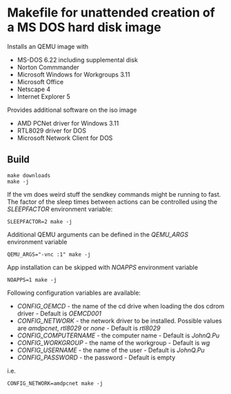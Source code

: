 # Makefile for unattended creation of a MS DOS hard disk image

Installs an QEMU image with
- MS-DOS 6.22 including supplemental disk
- Norton Commmander
- Microsoft Windows for Workgroups 3.11
- Microsoft Office
- Netscape 4
- Internet Explorer 5

Provides additional software on the iso image

- AMD PCNet driver for Windows 3.11
- RTL8029 driver for DOS
- Microsoft Network Client for DOS

## Build
```
make downloads
make -j
```

If the vm does weird stuff the sendkey commands might be running to fast. The factor of the sleep times between actions can be controlled using the *SLEEPFACTOR* environment variable:
```
SLEEPFACTOR=2 make -j
```

Additional QEMU arguments can be defined in the *QEMU_ARGS* environment variable
```
QEMU_ARGS="-vnc :1" make -j
```

App installation can be skipped with *NOAPPS* environment variable
```
NOAPPS=1 make -j
```

Following configuration variables are available:

- *CONFIG_OEMCD* - the name of the cd drive when loading the dos cdrom driver - Default is *OEMCD001*
- *CONFIG_NETWORK* - the network driver to be installed. Possible values are *amdpcnet*, *rtl8029* or *none* - Default is *rtl8029*
- *CONFIG_COMPUTERNAME* - the computer name - Default is *JohnQ.Pu*
- *CONFIG_WORKGROUP* - the name of the workgroup - Default is *wg*
- *CONFIG_USERNAME* - the name of the user - Default is *JohnQ.Pu*
- *CONFIG_PASSWORD* - the password - Default is empty

i.e.
```
CONFIG_NETWORK=amdpcnet make -j
```

